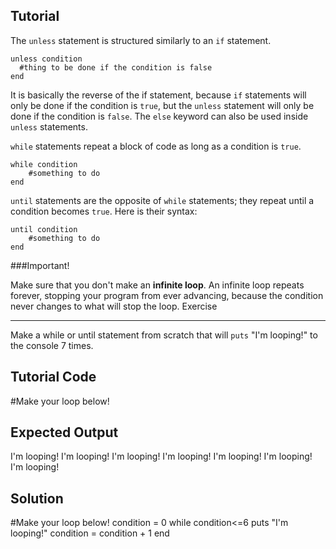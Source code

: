 Tutorial
--------
The `unless` statement is structured similarly to an `if` statement.

    unless condition
      #thing to be done if the condition is false
    end

It is basically the reverse of the if statement, because `if` statements will only be done if the condition is `true`, but the `unless` statement will only be done if the condition is `false`. The `else` keyword can also be used inside `unless` statements. 

`while` statements repeat a block of code as long as a condition is `true`.

    while condition
        #something to do
    end

`until` statements are the opposite of `while` statements; they repeat until a condition becomes `true`. Here is their syntax:

    until condition
        #something to do
    end

###Important!

Make sure that you don't make an **infinite loop**. An infinite loop repeats forever, stopping your program from ever advancing, because the condition never changes to what will stop the loop.
Exercise

--------
Make a while or until statement from scratch that will `puts` "I'm looping!" to the console 7 times.

Tutorial Code
-------------
   #Make your loop below!

Expected Output
---------------
I'm looping!
I'm looping!
I'm looping!
I'm looping!
I'm looping!
I'm looping!
I'm looping!

Solution
--------
   #Make your loop below!
condition = 0
while condition<=6
    puts "I'm looping!"
    condition = condition + 1
end
